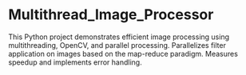 # Multithread_Image_Processor
This Python project demonstrates efficient image processing using multithreading, OpenCV, and parallel processing. Parallelizes filter application on images based on the map-reduce paradigm. Measures speedup and implements error handling.
